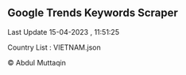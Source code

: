 

## Google Trends Keywords Scraper 
 
Last Update 15-04-2023 , 11:51:25

Country List :
VIETNAM.json



© Abdul Muttaqin 
